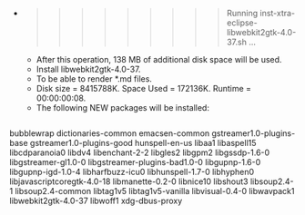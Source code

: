 * >>>>>>>>> Running inst-xtra-eclipse-libwebkit2gtk-4.0-37.sh ...
  * After this operation, 138 MB of additional disk space will be used.
  * Install libwebkit2gtk-4.0-37.
  * To be able to render *.md files.
  * Disk size = 8415788K. Space Used = 172136K. Runtime = 00:00:00:08.
  * The following NEW packages will be installed:
  ```bash
bubblewrap dictionaries-common emacsen-common gstreamer1.0-plugins-base gstreamer1.0-plugins-good
hunspell-en-us libaa1 libaspell15 libcdparanoia0 libdv4
libenchant-2-2 libgles2 libgpm2 libgssdp-1.6-0 libgstreamer-gl1.0-0
libgstreamer-plugins-bad1.0-0 libgupnp-1.6-0 libgupnp-igd-1.0-4 libharfbuzz-icu0 libhunspell-1.7-0
libhyphen0 libjavascriptcoregtk-4.0-18 libmanette-0.2-0 libnice10 libshout3
libsoup2.4-1 libsoup2.4-common libtag1v5 libtag1v5-vanilla libvisual-0.4-0
libwavpack1 libwebkit2gtk-4.0-37 libwoff1 xdg-dbus-proxy
  ```

